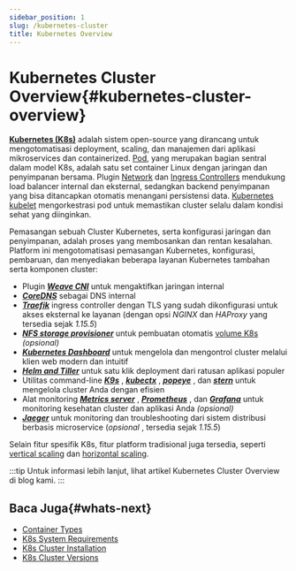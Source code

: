 ```yaml
---
sidebar_position: 1
slug: /kubernetes-cluster
title: Kubernetes Overview
---
```

# Kubernetes Cluster Overview{#kubernetes-cluster-overview}

**[Kubernetes (K8s)](<https://kubernetes.io/>)** adalah sistem open-source yang dirancang untuk mengotomatisasi deployment, scaling, dan manajemen dari aplikasi mikroservices dan containerized. [Pod](<https://kubernetes.io/docs/concepts/workloads/pods/pod/>), yang merupakan bagian sentral dalam model K8s, adalah satu set container Linux dengan jaringan dan penyimpanan bersama. Plugin [Network](<https://kubernetes.io/docs/concepts/extend-kubernetes/compute-storage-net/network-plugins/>) dan [Ingress Controllers](<https://kubernetes.io/docs/concepts/services-networking/ingress-controllers/>) mendukung load balancer internal dan eksternal, sedangkan backend penyimpanan yang bisa ditancapkan otomatis menangani persistensi data. [Kubernetes kubelet](<https://kubernetes.io/docs/reference/command-line-tools-reference/kubelet/>) mengorkestrasi pod untuk memastikan cluster selalu dalam kondisi sehat yang diinginkan.

Pemasangan sebuah Cluster Kubernetes, serta konfigurasi jaringan dan penyimpanan, adalah proses yang membosankan dan rentan kesalahan. Platform ini mengotomatisasi pemasangan Kubernetes, konfigurasi, pembaruan, dan menyediakan beberapa layanan Kubernetes tambahan serta komponen cluster:

  * Plugin _**[Weave CNI](<https://kubernetes.io/docs/concepts/cluster-administration/networking/#weave-net-from-weaveworks>)**_ untuk mengaktifkan jaringan internal
  * _**[CoreDNS](<https://coredns.io/>)**_ sebagai DNS internal
  * _**[Traefik](<https://docs.traefik.io/user-guides/crd-acme/>)**_ ingress controller dengan TLS yang sudah dikonfigurasi untuk akses eksternal ke layanan (dengan opsi _NGINX_ dan _HAProxy_ yang tersedia sejak _1.15.5_)
  * _**[NFS storage provisioner](<https://docs.docker.com/ee/ucp/kubernetes/storage/use-nfs-volumes/>)**_ untuk pembuatan otomatis [volume K8s](<https://kubernetes.io/docs/concepts/storage/volumes/>) _(opsional)_
  * _**[Kubernetes Dashboard](<https://kubernetes.io/docs/tasks/access-application-cluster/web-ui-dashboard/>)**_ untuk mengelola dan mengontrol cluster melalui klien web modern dan intuitif
  * _**[Helm and Tiller](<https://helm.sh/>)**_ untuk satu klik deployment dari ratusan aplikasi populer
  * Utilitas command-line _**[K9s](<https://github.com/derailed/k9s>)**_ , _**[kubectx](<https://github.com/ahmetb/kubectx>)**_ , _**[popeye](<https://github.com/derailed/popeye>)**_ , dan _**[stern](<https://github.com/wercker/stern>)**_ untuk mengelola cluster Anda dengan efisien
  * Alat monitoring _**[Metrics server](<https://github.com/kubernetes-incubator/metrics-server>)**_ , _**[Prometheus](<https://prometheus.io/>)**_ , dan _**[Grafana](<https://grafana.com/>)**_ untuk monitoring kesehatan cluster dan aplikasi Anda _(opsional)_
  * _**[Jaeger](<https://www.jaegertracing.io/>)**_ untuk monitoring dan troubleshooting dari sistem distribusi berbasis microservice (_opsional_ , tersedia sejak _1.15.5_)

Selain fitur spesifik K8s, fitur platform tradisional juga tersedia, seperti [vertical scaling](<https://docs.dewacloud.com/docs/kubernetes-vertical-scaling>) dan [horizontal scaling](<https://docs.dewacloud.com/docs/kubernetes-horizontal-scaling>).

:::tip
Untuk informasi lebih lanjut, lihat artikel Kubernetes Cluster Overview di blog kami.
:::

## Baca Juga{#whats-next}

  * [Container Types](<https://docs.dewacloud.com/docs/container-types/>)
  * [K8s System Requirements](<https://docs.dewacloud.com/docs/kubernetes-cluster-requirements/>)
  * [K8s Cluster Installation](<https://docs.dewacloud.com/docs/kubernetes-cluster-installation/>)
  * [K8s Cluster Versions](<https://docs.dewacloud.com/docs/kubernetes-cluster-versions/>)